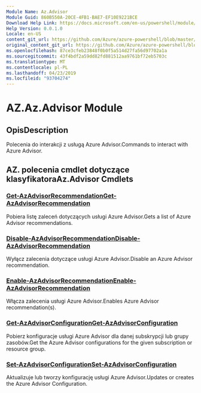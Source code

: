 ```yaml
---
Module Name: Az.Advisor
Module Guid: 860B550A-20CE-4FB1-BAE7-EF10E9221BCE
Download Help Link: https://docs.microsoft.com/en-us/powershell/module/az.advisor
Help Version: 0.0.1.0
Locale: en-US
content_git_url: https://github.com/Azure/azure-powershell/blob/master/src/Advisor/Advisor/help/Az.Advisor.md
original_content_git_url: https://github.com/Azure/azure-powershell/blob/master/src/Advisor/Advisor/help/Az.Advisor.md
ms.openlocfilehash: 87ce3cfeb23848f0b0f5a514d27fa56d97702a1a
ms.sourcegitcommit: 43f4bdf2a59dd82fd881512aa9761bf72eb5703c
ms.translationtype: MT
ms.contentlocale: pl-PL
ms.lasthandoff: 04/23/2019
ms.locfileid: "93704274"
---
```

# <span data-ttu-id="f7e49-101">AZ.</span><span class="sxs-lookup"><span data-stu-id="f7e49-101">Az.Advisor Module</span></span>
## <span data-ttu-id="f7e49-102">Opis</span><span class="sxs-lookup"><span data-stu-id="f7e49-102">Description</span></span>
<span data-ttu-id="f7e49-103">Polecenia do interakcji z usługą Azure Advisor.</span><span class="sxs-lookup"><span data-stu-id="f7e49-103">Commands to interact with Azure Advisor.</span></span>

## <span data-ttu-id="f7e49-104">AZ. polecenia cmdlet dotyczące klasyfikatora</span><span class="sxs-lookup"><span data-stu-id="f7e49-104">Az.Advisor Cmdlets</span></span>
### [<span data-ttu-id="f7e49-105">Get-AzAdvisorRecommendation</span><span class="sxs-lookup"><span data-stu-id="f7e49-105">Get-AzAdvisorRecommendation</span></span>](Get-AzAdvisorRecommendation.md)
<span data-ttu-id="f7e49-106">Pobiera listę zaleceń dotyczących usługi Azure Advisor.</span><span class="sxs-lookup"><span data-stu-id="f7e49-106">Gets a list of Azure Advisor recommendations.</span></span>

### [<span data-ttu-id="f7e49-107">Disable-AzAdvisorRecommendation</span><span class="sxs-lookup"><span data-stu-id="f7e49-107">Disable-AzAdvisorRecommendation</span></span>](Disable-AzAdvisorRecommendation.md)
<span data-ttu-id="f7e49-108">Wyłącz zalecenia dotyczące usługi Azure Advisor.</span><span class="sxs-lookup"><span data-stu-id="f7e49-108">Disable an Azure Advisor recommendation.</span></span>

### [<span data-ttu-id="f7e49-109">Enable-AzAdvisorRecommendation</span><span class="sxs-lookup"><span data-stu-id="f7e49-109">Enable-AzAdvisorRecommendation</span></span>](Enable-AzAdvisorRecommendation.md)
<span data-ttu-id="f7e49-110">Włącza zalecenia usługi Azure Advisor.</span><span class="sxs-lookup"><span data-stu-id="f7e49-110">Enables Azure Advisor recommendation(s).</span></span>

### [<span data-ttu-id="f7e49-111">Get-AzAdvisorConfiguration</span><span class="sxs-lookup"><span data-stu-id="f7e49-111">Get-AzAdvisorConfiguration</span></span>](Get-AzAdvisorConfiguration.md)
<span data-ttu-id="f7e49-112">Pobierz konfiguracje usługi Azure Advisor dla danej subskrypcji lub grupy zasobów.</span><span class="sxs-lookup"><span data-stu-id="f7e49-112">Get the Azure Advisor configurations for the given subscription or resource group.</span></span>

### [<span data-ttu-id="f7e49-113">Set-AzAdvisorConfiguration</span><span class="sxs-lookup"><span data-stu-id="f7e49-113">Set-AzAdvisorConfiguration</span></span>](Set-AzAdvisorConfiguration.md)
<span data-ttu-id="f7e49-114">Aktualizuje lub tworzy konfigurację usługi Azure Advisor.</span><span class="sxs-lookup"><span data-stu-id="f7e49-114">Updates or creates the Azure Advisor Configuration.</span></span>
